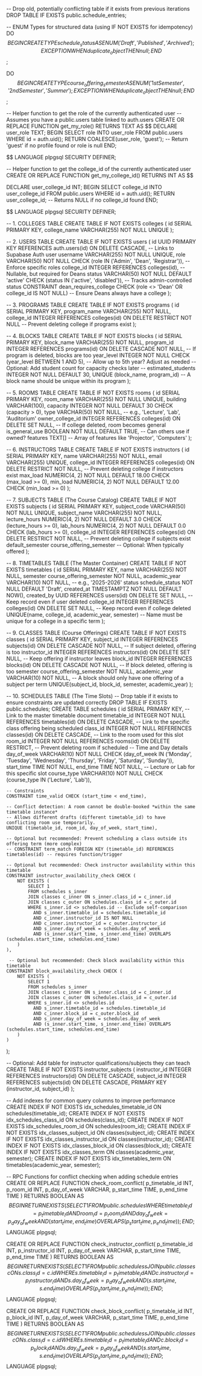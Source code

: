 -- Drop old, potentially conflicting table if it exists from previous iterations
DROP TABLE IF EXISTS public.schedule_entries;

-- ENUM Types for structured data (using IF NOT EXISTS for idempotency)
DO $$ BEGIN
CREATE TYPE schedule_status AS ENUM ('Draft', 'Published', 'Archived');
EXCEPTION
WHEN duplicate_object THEN null;
END $$;

DO $$ BEGIN
CREATE TYPE course_offering_semester AS ENUM ('1st Semester', '2nd Semester', 'Summer');
EXCEPTION
WHEN duplicate_object THEN null;
END $$;

-- Helper function to get the role of the currently authenticated user
-- Assumes you have a public.users table linked to auth.users
CREATE OR REPLACE FUNCTION get_my_role()
RETURNS TEXT AS $$
DECLARE
user_role TEXT;
BEGIN
SELECT role INTO user_role FROM public.users WHERE id = auth.uid();
RETURN COALESCE(user_role, 'guest'); -- Return 'guest' if no profile found or role is null
END;

$$
LANGUAGE plpgsql SECURITY DEFINER;

-- Helper function to get the college_id of the currently authenticated user
CREATE OR REPLACE FUNCTION get_my_college_id()
RETURNS INT AS
$$

DECLARE
user_college_id INT;
BEGIN
SELECT college_id INTO user_college_id FROM public.users WHERE id = auth.uid();
RETURN user_college_id; -- Returns NULL if no college_id found
END;

$$
LANGUAGE plpgsql SECURITY DEFINER;


-- 1. COLLEGES TABLE
CREATE TABLE IF NOT EXISTS colleges (
    id SERIAL PRIMARY KEY,
    college_name VARCHAR(255) NOT NULL UNIQUE
);

-- 2. USERS TABLE
CREATE TABLE IF NOT EXISTS users (
    id UUID PRIMARY KEY REFERENCES auth.users(id) ON DELETE CASCADE, -- Links to Supabase Auth user
    username VARCHAR(255) NOT NULL UNIQUE,
    role VARCHAR(50) NOT NULL CHECK (role IN ('Admin', 'Dean', 'Registrar')), -- Enforce specific roles
    college_id INTEGER REFERENCES colleges(id), -- Nullable, but required for Deans
    status VARCHAR(50) NOT NULL DEFAULT 'active' CHECK (status IN ('active', 'disabled')), -- Tracks admin-controlled status
    CONSTRAINT dean_requires_college CHECK (role <> 'Dean' OR college_id IS NOT NULL) -- Ensure Deans always have a college
);

-- 3. PROGRAMS TABLE
CREATE TABLE IF NOT EXISTS programs (
    id SERIAL PRIMARY KEY,
    program_name VARCHAR(255) NOT NULL,
    college_id INTEGER REFERENCES colleges(id) ON DELETE RESTRICT NOT NULL -- Prevent deleting college if programs exist
);

-- 4. BLOCKS TABLE
CREATE TABLE IF NOT EXISTS blocks (
    id SERIAL PRIMARY KEY,
    block_name VARCHAR(255) NOT NULL,
    program_id INTEGER REFERENCES programs(id) ON DELETE CASCADE NOT NULL, -- If program is deleted, blocks are too
    year_level INTEGER NOT NULL CHECK (year_level BETWEEN 1 AND 5), -- Allow up to 5th year? Adjust as needed
    -- Optional: Add student count for capacity checks later
    -- estimated_students INTEGER NOT NULL DEFAULT 30,
    UNIQUE (block_name, program_id) -- A block name should be unique within its program
);

-- 5. ROOMS TABLE
CREATE TABLE IF NOT EXISTS rooms (
    id SERIAL PRIMARY KEY,
    room_name VARCHAR(255) NOT NULL UNIQUE,
    building VARCHAR(100),
    capacity INTEGER NOT NULL DEFAULT 30 CHECK (capacity > 0),
    type VARCHAR(50) NOT NULL, -- e.g., 'Lecture', 'Lab', 'Auditorium'
    owner_college_id INTEGER REFERENCES colleges(id) ON DELETE SET NULL, -- If college deleted, room becomes general
    is_general_use BOOLEAN NOT NULL DEFAULT TRUE, -- Can others use if owned?
    features TEXT[] -- Array of features like 'Projector', 'Computers'
);

-- 6. INSTRUCTORS TABLE
CREATE TABLE IF NOT EXISTS instructors (
    id SERIAL PRIMARY KEY,
    name VARCHAR(255) NOT NULL,
    email VARCHAR(255) UNIQUE,
    college_id INTEGER REFERENCES colleges(id) ON DELETE RESTRICT NOT NULL, -- Prevent deleting college if instructors exist
    max_load NUMERIC(4, 2) NOT NULL DEFAULT 18.00 CHECK (max_load >= 0),
    min_load NUMERIC(4, 2) NOT NULL DEFAULT 12.00 CHECK (min_load >= 0)
);

-- 7. SUBJECTS TABLE (The Course Catalog)
CREATE TABLE IF NOT EXISTS subjects (
    id SERIAL PRIMARY KEY,
    subject_code VARCHAR(50) NOT NULL UNIQUE,
    subject_name VARCHAR(255) NOT NULL,
    lecture_hours NUMERIC(4, 2) NOT NULL DEFAULT 3.0 CHECK (lecture_hours >= 0),
    lab_hours NUMERIC(4, 2) NOT NULL DEFAULT 0.0 CHECK (lab_hours >= 0),
    college_id INTEGER REFERENCES colleges(id) ON DELETE RESTRICT NOT NULL, -- Prevent deleting college if subjects exist
    default_semester course_offering_semester -- Optional: When typically offered
);

-- 8. TIMETABLES TABLE (The Master Container)
CREATE TABLE IF NOT EXISTS timetables (
    id SERIAL PRIMARY KEY,
    name VARCHAR(255) NOT NULL,
    semester course_offering_semester NOT NULL,
    academic_year VARCHAR(10) NOT NULL, -- e.g., '2025-2026'
    status schedule_status NOT NULL DEFAULT 'Draft',
    created_at TIMESTAMPTZ NOT NULL DEFAULT NOW(),
    created_by UUID REFERENCES users(id) ON DELETE SET NULL, -- Keep record even if user deleted
    college_id INTEGER REFERENCES colleges(id) ON DELETE SET NULL, -- Keep record even if college deleted
    UNIQUE(name, college_id, academic_year, semester) -- Name must be unique for a college in a specific term
);

-- 9. CLASSES TABLE (Course Offerings)
CREATE TABLE IF NOT EXISTS classes (
    id SERIAL PRIMARY KEY,
    subject_id INTEGER REFERENCES subjects(id) ON DELETE CASCADE NOT NULL, -- If subject deleted, offering is too
    instructor_id INTEGER REFERENCES instructors(id) ON DELETE SET NULL, -- Keep offering if instructor leaves
    block_id INTEGER REFERENCES blocks(id) ON DELETE CASCADE NOT NULL, -- If block deleted, offering is too
    semester course_offering_semester NOT NULL,
    academic_year VARCHAR(10) NOT NULL,
    -- A block should only have one offering of a subject per term
    UNIQUE(subject_id, block_id, semester, academic_year)
);

-- 10. SCHEDULES TABLE (The Time Slots)
-- Drop table if it exists to ensure constraints are updated correctly
DROP TABLE IF EXISTS public.schedules;
CREATE TABLE schedules (
    id SERIAL PRIMARY KEY,
    -- Link to the master timetable document
    timetable_id INTEGER NOT NULL REFERENCES timetables(id) ON DELETE CASCADE,
    -- Link to the specific class offering being scheduled
    class_id INTEGER NOT NULL REFERENCES classes(id) ON DELETE CASCADE,
    -- Link to the room used for this slot
    room_id INTEGER NOT NULL REFERENCES rooms(id) ON DELETE RESTRICT, -- Prevent deleting room if scheduled
    -- Time and Day details
    day_of_week VARCHAR(10) NOT NULL CHECK (day_of_week IN ('Monday', 'Tuesday', 'Wednesday', 'Thursday', 'Friday', 'Saturday', 'Sunday')),
    start_time TIME NOT NULL,
    end_time TIME NOT NULL,
    -- Lecture or Lab for this specific slot
    course_type VARCHAR(10) NOT NULL CHECK (course_type IN ('Lecture', 'Lab')),

    -- Constraints
    CONSTRAINT time_valid CHECK (start_time < end_time),

    -- Conflict detection: A room cannot be double-booked *within the same timetable instance*
    -- Allows different drafts (different timetable_id) to have conflicting room use temporarily.
    UNIQUE (timetable_id, room_id, day_of_week, start_time),

    -- Optional but recommended: Prevent scheduling a class outside its offering term (more complex)
    -- CONSTRAINT term_match FOREIGN KEY (timetable_id) REFERENCES timetables(id) -- requires function/trigger

    -- Optional but recommended: Check instructor availability within this timetable
    CONSTRAINT instructor_availability_check CHECK (
        NOT EXISTS (
            SELECT 1
            FROM schedules s_inner
            JOIN classes c_inner ON s_inner.class_id = c_inner.id
            JOIN classes c_outer ON schedules.class_id = c_outer.id
            WHERE s_inner.id <> schedules.id -- Exclude self-comparison
              AND s_inner.timetable_id = schedules.timetable_id
              AND c_inner.instructor_id IS NOT NULL
              AND c_inner.instructor_id = c_outer.instructor_id
              AND s_inner.day_of_week = schedules.day_of_week
              AND (s_inner.start_time, s_inner.end_time) OVERLAPS (schedules.start_time, schedules.end_time)
        )
    ),

     -- Optional but recommended: Check block availability within this timetable
    CONSTRAINT block_availability_check CHECK (
        NOT EXISTS (
            SELECT 1
            FROM schedules s_inner
            JOIN classes c_inner ON s_inner.class_id = c_inner.id
            JOIN classes c_outer ON schedules.class_id = c_outer.id
            WHERE s_inner.id <> schedules.id
              AND s_inner.timetable_id = schedules.timetable_id
              AND c_inner.block_id = c_outer.block_id
              AND s_inner.day_of_week = schedules.day_of_week
              AND (s_inner.start_time, s_inner.end_time) OVERLAPS (schedules.start_time, schedules.end_time)
        )
    )
);

-- Optional: Add table for instructor qualifications/subjects they can teach
CREATE TABLE IF NOT EXISTS instructor_subjects (
    instructor_id INTEGER REFERENCES instructors(id) ON DELETE CASCADE,
    subject_id INTEGER REFERENCES subjects(id) ON DELETE CASCADE,
    PRIMARY KEY (instructor_id, subject_id)
);

-- Add indexes for common query columns to improve performance
CREATE INDEX IF NOT EXISTS idx_schedules_timetable_id ON schedules(timetable_id);
CREATE INDEX IF NOT EXISTS idx_schedules_class_id ON schedules(class_id);
CREATE INDEX IF NOT EXISTS idx_schedules_room_id ON schedules(room_id);
CREATE INDEX IF NOT EXISTS idx_classes_subject_id ON classes(subject_id);
CREATE INDEX IF NOT EXISTS idx_classes_instructor_id ON classes(instructor_id);
CREATE INDEX IF NOT EXISTS idx_classes_block_id ON classes(block_id);
CREATE INDEX IF NOT EXISTS idx_classes_term ON classes(academic_year, semester);
CREATE INDEX IF NOT EXISTS idx_timetables_term ON timetables(academic_year, semester);

-- RPC Functions for conflict checking when adding schedule entries
CREATE OR REPLACE FUNCTION check_room_conflict(
    p_timetable_id INT,
    p_room_id INT,
    p_day_of_week VARCHAR,
    p_start_time TIME,
    p_end_time TIME
)
RETURNS BOOLEAN AS $$
BEGIN
    RETURN EXISTS (
        SELECT 1 FROM public.schedules
        WHERE timetable_id = p_timetable_id
          AND room_id = p_room_id
          AND day_of_week = p_day_of_week
          AND (start_time, end_time) OVERLAPS (p_start_time, p_end_time)
    );
END;
$$ LANGUAGE plpgsql;

CREATE OR REPLACE FUNCTION check_instructor_conflict(
    p_timetable_id INT,
    p_instructor_id INT,
    p_day_of_week VARCHAR,
    p_start_time TIME,
    p_end_time TIME
)
RETURNS BOOLEAN AS $$
BEGIN
    RETURN EXISTS (
        SELECT 1 FROM public.schedules s
        JOIN public.classes c ON s.class_id = c.id
        WHERE s.timetable_id = p_timetable_id
          AND c.instructor_id = p_instructor_id
          AND s.day_of_week = p_day_of_week
          AND (s.start_time, s.end_time) OVERLAPS (p_start_time, p_end_time)
    );
END;
$$ LANGUAGE plpgsql;

CREATE OR REPLACE FUNCTION check_block_conflict(
    p_timetable_id INT,
    p_block_id INT,
    p_day_of_week VARCHAR,
    p_start_time TIME,
    p_end_time TIME
)
RETURNS BOOLEAN AS $$
BEGIN
    RETURN EXISTS (
        SELECT 1 FROM public.schedules s
        JOIN public.classes c ON s.class_id = c.id
        WHERE s.timetable_id = p_timetable_id
          AND c.block_id = p_block_id
          AND s.day_of_week = p_day_of_week
          AND (s.start_time, s.end_time) OVERLAPS (p_start_time, p_end_time)
    );
END;
$$ LANGUAGE plpgsql;
